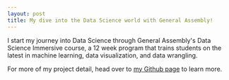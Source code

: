 ```yaml
---
layout: post
title: My dive into the Data Science world with General Assembly!
---
```


I start my journey into Data Science through General Assembly's Data Science Immersive course, a 12 week program that trains students on the latest in machine learning, data visualization, and data wrangling.


For more of my project detail, head over to [my Github page](https://github.com/babyakja) to learn more.
